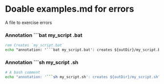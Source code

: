 # Doable examples.md for errors

A file to exercise errors

### Annotation ```bat my_script .bat

````bat my_script.bat
rem Creates `my_script.bat`
echo "annotation: '```bat my_script.bat': creates ${outDir}/my_script.bat"
````

### Annotation ```sh my_script .sh

````sh my_script .sh
# A bash comment
echo "annotation: '```sh my_script.sh': creates ${outDir}/my_script.sh"
````
